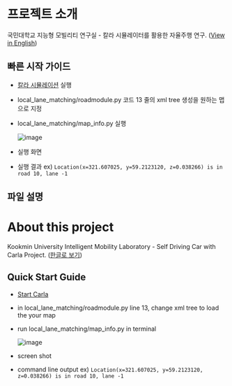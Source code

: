 # 프로젝트 소개
국민대학교 지능형 모빌리티 연구실 - 칼라 시뮬레이터를 활용한 자율주행 연구.
([View in English](#about-this-project))
## 빠른 시작 가이드
* [칼라 시뮬레이션](https://github.com/carla-simulator/carla/blob/master/Docs/download.md) 실행
* local_lane_matching/roadmodule.py 코드 13 줄의 xml tree 생성을 원하는 맵으로 지정
* local_lane_matching/map_info.py 실행


   ![image](https://user-images.githubusercontent.com/51437350/133353947-44f509e0-c104-4ea5-8d97-79b796d2233c.png)
* 실행 화면
* 실행 결과 ex) `Location(x=321.607025, y=59.2123120, z=0.038266) is in road 10, lane -1`
  


## 파일 설명

# About this project
Kookmin University Intelligent Mobility Laboratory - Self Driving Car with Carla Project.
([한글로 보기](#프로젝트-소개))
## Quick Start Guide
* [Start Carla](https://github.com/carla-simulator/carla/blob/master/Docs/download.md)
* in local_lane_matching/roadmodule.py line 13, change xml tree to load the your map
* run local_lane_matching/map_info.py in terminal

   ![image](https://user-images.githubusercontent.com/51437350/133353947-44f509e0-c104-4ea5-8d97-79b796d2233c.png)
* screen shot
* command line output ex) `Location(x=321.607025, y=59.2123120, z=0.038266) is in road 10, lane -1`
